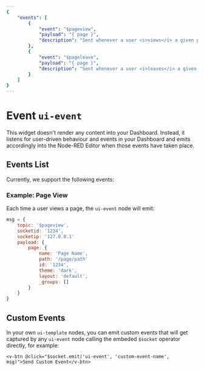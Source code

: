 ```yaml
---
{
    "events": [
        {
            "event": "$pageview",
            "payload": "{ page }",
            "description": "Sent whenever a user <i>views</i> a given page on the Dashboard"
        },
        {
            "event": "$pageleave",
            "payload": "{ page }",
            "description": "Sent whenever a user <i>leaves</i> a given page on the Dashboard"
        }
    ]
}
---
```


<script setup>
    import EventsList from '../../components/EventsList.vue'
</script>

# Event `ui-event`

This widget doesn't render any content into your Dashboard. Instead, it listens for user-driven behaviour and events in your Dashboard and emits accordingly into the Node-RED Editor when those events have taken place.

## Events List

Currently, we support the following events:

<EventsList />

### Example: Page View

Each time a user views a page, the `ui-event` node will emit:

```js
msg = {
    topic: '$pageview',
    socketid: '1234',
    socketip: '127.0.0.1'
    payload: {
        page: {
            name: 'Page Name',
            path: '/page/path'
            id: '1234',
            theme: 'dark',
            layout: 'default',
            _groups: []
        }
    }
}
```

## Custom Events

In your own `ui-template` nodes, you can emit custom events that will get captured by any `ui-event` node calling the embeded `$socket` operator directly, for example:

```vue
<v-btn @click="$socket.emit('ui-event', 'custom-event-name', msg)">Send Custom Event</v-btn>
```